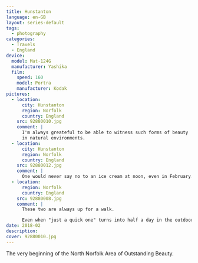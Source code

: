 ```yaml
---
title: Hunstanton
language: en-GB
layout: series-default
tags:
  - photography
categories:
  - Travels
  - England
device:
  model: Mat-124G
  manufacturer: Yashika
  film:
    speed: 160
    model: Portra
    manufacturer: Kodak
pictures:
  - location:
      city: Hunstanton
      region: Norfolk
      country: England
    src: 92880010.jpg
    comment: |
      I'm always greateful to be able to witness such forms of beauty
      in natural environments.
  - location:
      city: Hunstanton
      region: Norfolk
      country: England
    src: 92880012.jpg
    comment: |
      One would never say no to an ice cream at noon, even in February.
  - location:
      region: Norfolk
      country: England
    src: 92880008.jpg
    comment: |
      These two are always up for a walk.

      Even when "just a quick one" turns into half a day in the outdoors.
date: 2018-02
description:
cover: 92880010.jpg
---
```


The very beginning of the North Norfolk Area of Outstanding Beauty.
